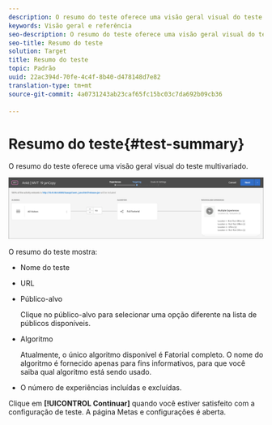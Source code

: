 ```yaml
---
description: O resumo do teste oferece uma visão geral visual do teste multivariado.
keywords: Visão geral e referência
seo-description: O resumo do teste oferece uma visão geral visual do teste multivariado.
seo-title: Resumo do teste
solution: Target
title: Resumo do teste
topic: Padrão
uuid: 22ac394d-70fe-4c4f-8b40-d478148d7e82
translation-type: tm+mt
source-git-commit: 4a0731243ab23caf65fc15bc03c7da692b09cb36

---
```



# Resumo do teste{#test-summary}

O resumo do teste oferece uma visão geral visual do teste multivariado.

![Caixa de diálogo Testar resumo](/help/c-activities/c-multivariate-testing/t-create-multivariate-test/assets/summary2new.png)

O resumo do teste mostra:

* Nome do teste
* URL
* Público-alvo

   Clique no público-alvo para selecionar uma opção diferente na lista de públicos disponíveis.
* Algoritmo

   Atualmente, o único algoritmo disponível é Fatorial completo. O nome do algoritmo é fornecido apenas para fins informativos, para que você saiba qual algoritmo está sendo usado.
* O número de experiências incluídas e excluídas.

Clique em **[!UICONTROL Continuar]** quando você estiver satisfeito com a configuração de teste. A página Metas e configurações é aberta.
